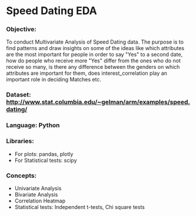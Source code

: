 # Speed Dating EDA<br>
### Objective: <br>
To conduct Multivariate Analysis of Speed Dating data. The purpose is to find patterns and draw insights on some of the ideas like which attributes are the most important for people in order to say "Yes" to a second date, how do people who receive more "Yes" differ from the ones who do not receive so many, is there any difference between the genders on which attributes are important for them, does interest_correlation play an important role in deciding Matches etc.
### Dataset: http://www.stat.columbia.edu/~gelman/arm/examples/speed.dating/ <br>
### Language: Python <br>
### Libraries: <br>
* For plots: pandas, plotly <br>
* For Statistical tests: scipy <br>
### Concepts:  <br>
* Univariate Analysis
* Bivariate Analysis
* Correlation Heatmap
* Statistical tests: Independent t-tests, Chi square tests
